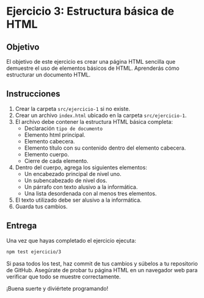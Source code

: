 # Ejercicio 3: Estructura básica de HTML 
## Objetivo
El objetivo de este ejercicio es crear una página HTML sencilla que demuestre el uso de elementos básicos de HTML. Aprenderás cómo estructurar un documento HTML.

## Instrucciones
1. Crear la carpeta `src/ejercicio-1` si no existe.
2. Crear un archivo `index.html` ubicado en la carpeta `src/ejercicio-1`.
3. El archivo debe contener la estructura HTML básica completa:
    - Declaración `tipo de documento`
    - Elemento html principal. 
    - Elemento cabecera.
    - Elemento título con su contenido dentro del elemento cabecera.
    - Elemento cuerpo.
    - Cierre de cada elemento.
4. Dentro del cuerpo, agrega los siguientes elementos:
    - Un encabezado principal de nivel uno.
    - Un subencabezado de nivel dos.
    - Un párrafo con texto alusivo a la informática.
    - Una lista desordenada con al menos tres elementos.
5. El texto utilizado debe ser alusivo a la informática.
6. Guarda tus cambios.

## Entrega

Una vez que hayas completado el ejercicio ejecuta:
```bash
npm test ejercicio/3
```
Si pasa todos los test, haz commit de tus cambios y súbelos a tu repositorio de GitHub. Asegúrate de probar tu página HTML en un navegador web para verificar que todo se muestre correctamente.  

¡Buena suerte y diviértete programando!